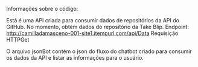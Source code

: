 Informações sobre o código:

Está é uma API criada para consumir dados de repositórios da API do GitHub. No momento, obtém dados do repositório da Take Blip.
Endpoint: http://camilladamasceno-001-site1.itempurl.com/api/Data
Requisição HTTPGet

O arquivo jsonBot contém o json do fluxo do chatbot criado para consumir os dados da API e listar as informações para o usuário.

